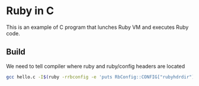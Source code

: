 # Ruby in C

This is an example of C program that lunches Ruby VM and executes Ruby code.

## Build

We need to tell compiler where ruby and ruby/config headers are located

```bash
gcc hello.c -I$(ruby -rrbconfig -e 'puts RbConfig::CONFIG["rubyhdrdir"]') -I$(ruby -rrbconfig -e 'puts RbConfig::CONFIG["rubyarchhdrdir"]') -L$(ruby -rrbconfig -e 'puts RbConfig::CONFIG["libdir"]') -lruby -o hello
```
